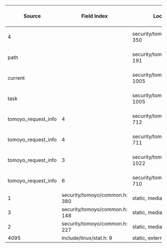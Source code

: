 | Source | Field Index | Location | Label at Source | Label Gap @ Sink | Endorser @ Sink |
| ------ | ----------- | -------- | --------------- | ---------------- | --------------- |
| 4 | | security/tomoyo/tomoyo.c: 350 | operation, static, mediator | purpose, value | E3 |
| path | | security/tomoyo/tomoyo.c: 191 | object, dynamic, external | | |
| current | | security/tomoyo/util.c: 1005 | subject, dynamic, external | source | E4 |
| task | | security/tomoyo/util.c: 1005 | subject, dynamic, external | | |
| tomoyo_request_info | 4 | security/tomoyo/file.c: 712 | all, dynamic, external | purpose | E4 |
| tomoyo_request_info | 4 | security/tomoyo/file.c: 711 | all, dynamic, external | purpose, value | E3 |
| tomoyo_request_info | 3 | security/tomoyo/util.c: 1022 | subject, dynamic, external | | |
| tomoyo_request_info | 6 | security/tomoyo/file.c: 710 | policy, static, mediator | | |
| 1 | security/tomoyo/common.h: 380 | static, mediator | | |
| 3 | security/tomoyo/common.h: 148 | static, mediator | | |
| 2 | security/tomoyo/common.h: 227 | static, mediator | | |
| 4095 | include/linux/stat.h: 9 | static, external | | |